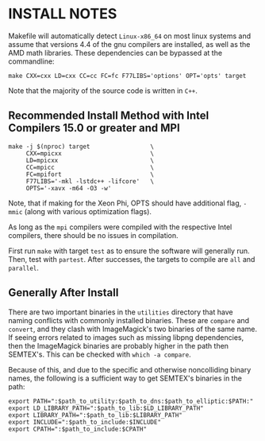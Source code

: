 INSTALL NOTES
=============

Makefile will automatically detect `Linux-x86_64` on most linux systems
and assume that versions 4.4 of the gnu compilers are installed, as well
as the AMD math libraries. These dependencies can be bypassed at the
commandline:

    make CXX=cxx LD=cxx CC=cc FC=fc F77LIBS='options' OPT='opts' target

Note that the majority of the source code is written in `C++`. 

Recommended Install Method with Intel Compilers 15.0 or greater and MPI
-----------------------------------------------------------------------

    make -j $(nproc) target                 \
         CXX=mpicxx                         \
         LD=mpicxx                          \
         CC=mpicc                           \
         FC=mpifort                         \
         F77LIBS='-mkl -lstdc++ -lifcore'   \
         OPTS='-xavx -m64 -O3 -w'           

Note, that if making for the Xeon Phi, OPTS should have additional flag,
`-mmic` (along with various optimization flags). 

As long as the `mpi` compilers were compiled with the respective Intel
compilers, there should be no issues in compilation.

First run `make` with target `test` as to ensure the software will
generally run. Then, test with `partest`. After successes, the targets
to compile are `all` and `parallel`.

Generally After Install
-----------------------

There are two important binaries in the `utilities` directory that have
naming conflicts with commonly installed binaries. These are `compare`
and `convert`, and they clash with ImageMagick's two binaries of the
same name. If seeing errors related to images such as missing libpng
dependencies, then the ImageMagick binaries are probably higher in the
path then SEMTEX's. This can be checked with `which -a compare`.

Because of this, and due to the specific and otherwise noncolliding
binary names, the following is a sufficient way to get SEMTEX's binaries
in the path:

    export PATH=":$path_to_utility:$path_to_dns:$path_to_elliptic:$PATH:"
    export LD_LIBRARY_PATH=":$path_to_lib:$LD_LIBRARY_PATH"
    export LIBRARY_PATH=":$path_to_lib:$LIBRARY_PATH"
    export INCLUDE=":$path_to_include:$INCLUDE"
    export CPATH=":$path_to_include:$CPATH"

